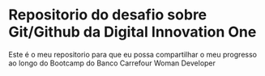 # Repositorio do desafio sobre Git/Github da Digital Innovation One
Este é o meu repositorio para que eu possa compartilhar o meu progresso ao longo do Bootcamp do Banco Carrefour Woman Developer
